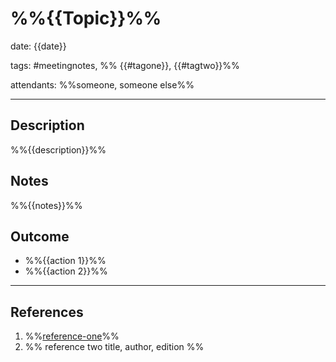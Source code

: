 # %%{{Topic}}%%

date: {{date}}

tags: #meetingnotes, %% {{#tagone}}, {{#tagtwo}}%%

attendants: %%someone, someone else%%

---
## Description

%%{{description}}%%
## Notes

%%{{notes}}%%

## Outcome

* %%{{action 1}}%%
* %%{{action 2}}%%

---
## References

1. %%[reference-one](link)%%
2. %% reference two title, author, edition %%
